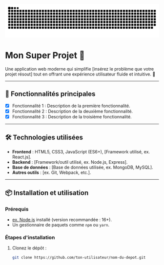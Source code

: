 <img 
    alt="" 
    src="https://raw.githubusercontent.com/platane/snk/output/github-contribution-grid-snake-dark.svg" 
    style="pointer-events: none;" 
    draggable="false">
</img>

# Mon Super Projet 🚀

Une application web moderne qui simplifie [insérez le problème que votre projet résout] tout en offrant une expérience utilisateur fluide et intuitive. 🎉

---

## 🌟 Fonctionnalités principales

- [x] Fonctionnalité 1 : Description de la première fonctionnalité.
- [x] Fonctionnalité 2 : Description de la deuxième fonctionnalité.
- [x] Fonctionnalité 3 : Description de la troisième fonctionnalité.

---

## 🛠️ Technologies utilisées

- **Frontend** : HTML5, CSS3, JavaScript (ES6+), [Framework utilisé, ex. React.js].
- **Backend** : [Framework/outil utilisé, ex. Node.js, Express].
- **Base de données** : [Base de données utilisée, ex. MongoDB, MySQL].
- **Autres outils** : [ex. Git, Webpack, etc.].

---

## 📦 Installation et utilisation

### Prérequis
- [ex. Node.js](https://nodejs.org/) installé (version recommandée : 16+).
- Un gestionnaire de paquets comme `npm` ou `yarn`.

### Étapes d'installation

1. Clonez le dépôt :  
   ```bash
   git clone https://github.com/ton-utilisateur/nom-du-depot.git
